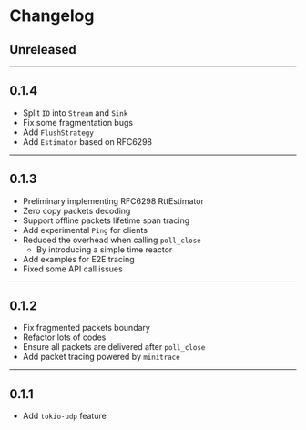 # Changelog

## Unreleased

---
## 0.1.4

- Split `IO` into `Stream` and `Sink`
- Fix some fragmentation bugs
- Add `FlushStrategy`
- Add `Estimator` based on RFC6298

---
## 0.1.3

- Preliminary implementing RFC6298 RttEstimator
- Zero copy packets decoding
- Support offline packets lifetime span tracing
- Add experimental `Ping` for clients
- Reduced the overhead when calling `poll_close`
  - By introducing a simple time reactor
- Add examples for E2E tracing
- Fixed some API call issues

---
## 0.1.2

- Fix fragmented packets boundary
- Refactor lots of codes
- Ensure all packets are delivered after `poll_close`
- Add packet tracing powered by `minitrace`

---
## 0.1.1

- Add `tokio-udp` feature
